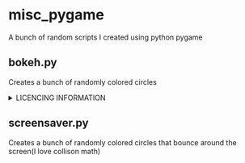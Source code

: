 # misc_pygame
A bunch of random scripts I created using python pygame

## bokeh.py
Creates a bunch of randomly colored circles
<details>
    <summary>LICENCING INFORMATION</summary>

The icon for bokeh.py was sourced from [wikipedia](https://en.wikipedia.org/wiki/Bokeh#/media/File:Bokeh_Example.jpg)

It is made by JWCreations and licenced under [CC BY-SA 3.0](https://creativecommons.org/licenses/by-sa/3.0)

Its original name was "Bokeh Example.jpg"
</details>

## screensaver.py
Creates a bunch of randomly colored circles that bounce around the screen(I love collison math)